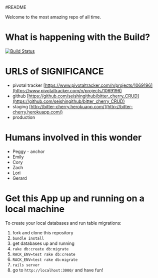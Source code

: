 #README

Welcome to the most amazing repo of all time.

# What is happening with the Build?

[![Build Status](https://travis-ci.org/seishingithub/bitter_cherry_CRUD.svg?branch=master)](https://travis-ci.org/seishingithub/bitter_cherry_CRUD)

# URLS of SIGNIFICANCE

* pivotal tracker [https://www.pivotaltracker.com/n/projects/1069196](https://www.pivotaltracker.com/n/projects/1069196)
* github [https://github.com/seishingithub/bitter_cherry_CRUD](https://github.com/seishingithub/bitter_cherry_CRUD)
* staging [http://bitter-cherry.herokuapp.com/](http://bitter-cherry.herokuapp.com/)
* production []()

# Humans involved in this wonder

* Peggy - anchor
* Emily
* Cory
* Zach
* Lori
* Gerard

# Get this App up and running on a local machine

To create your local databases and run table migrations:

1. fork and clone this repository
1. `bundle install`
1. get databases up and running
  1. `rake db:create db:migrate`
  1. `RACK_ENV=test rake db:create`
  1. `RACK_ENV=test rake db:migrate`
1. `rails server`
1. go to `http://localhost:3000/` and have fun!

